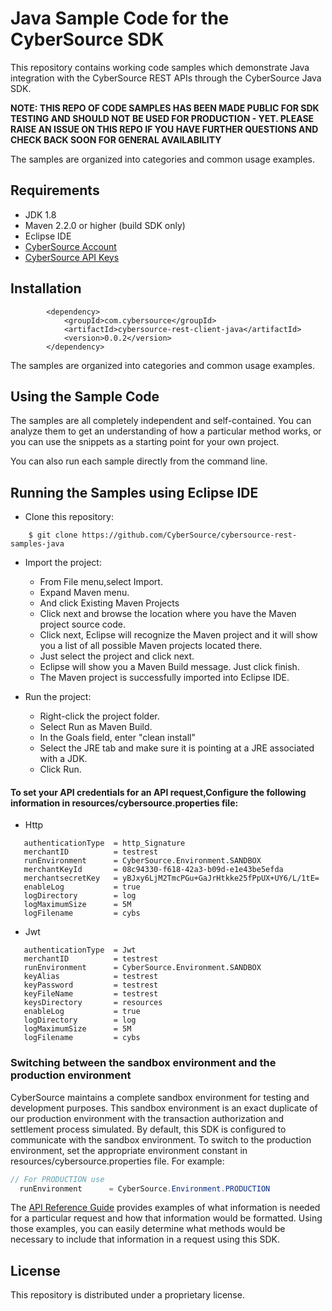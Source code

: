 # Java Sample Code for the CyberSource SDK

This repository contains working code samples which demonstrate Java integration with the CyberSource REST APIs through the CyberSource Java SDK.

**__NOTE: THIS REPO OF CODE SAMPLES HAS BEEN MADE PUBLIC FOR SDK TESTING AND SHOULD NOT BE USED FOR PRODUCTION - YET.  PLEASE RAISE AN ISSUE ON THIS REPO IF YOU HAVE FURTHER QUESTIONS AND CHECK BACK SOON FOR GENERAL AVAILABILITY__**

The samples are organized into categories and common usage examples.

## Requirements
* JDK 1.8
* Maven 2.2.0 or higher (build SDK only)
* Eclipse IDE
* [CyberSource Account](https://developer.cybersource.com/api/developer-guides/dita-gettingstarted/registration.html)
* [CyberSource API Keys](https://prod.developer.cybersource.com/api/developer-guides/dita-gettingstarted/registration/createCertSharedKey.html)


## Installation
```
		<dependency>
			<groupId>com.cybersource</groupId>
			<artifactId>cybersource-rest-client-java</artifactId>
			<version>0.0.2</version>
		</dependency>
```
The samples are organized into categories and common usage examples.

## Using the Sample Code

The samples are all completely independent and self-contained. You can analyze them to get an understanding of how a particular method works, or you can use the snippets as a starting point for your own project.

You can also run each sample directly from the command line.

## Running the Samples using Eclipse IDE
* Clone this repository:
```
    $ git clone https://github.com/CyberSource/cybersource-rest-samples-java
```
* Import the project:
	* From File menu,select Import.
	* Expand Maven menu. 
	* And click Existing Maven Projects
	* Click next and browse the location where you have the Maven project source code. 
	* Click next, Eclipse will recognize the Maven project and it will show you a list of all possible Maven projects located there. 
	* Just select the project and click next. 
	* Eclipse will show you a Maven Build message. Just click finish. 
	* The Maven project is successfully imported into Eclipse IDE.

* Run the project: 
	* Right-click the project folder.
	* Select Run as Maven Build.
	* In the Goals field, enter "clean install"
	* Select the JRE tab and make sure it is pointing at a JRE associated with a JDK.
	* Click Run.


#### To set your API credentials for an API request,Configure the following information in resources/cybersource.properties file:
  
  * Http

```
   authenticationType  = http_Signature
   merchantID 	       = testrest
   runEnvironment      = CyberSource.Environment.SANDBOX
   merchantKeyId       = 08c94330-f618-42a3-b09d-e1e43be5efda
   merchantsecretKey   = yBJxy6LjM2TmcPGu+GaJrHtkke25fPpUX+UY6/L/1tE=
   enableLog           = true
   logDirectory        = log
   logMaximumSize      = 5M
   logFilename         = cybs
```
  * Jwt

```
   authenticationType  = Jwt
   merchantID 	       = testrest
   runEnvironment      = CyberSource.Environment.SANDBOX
   keyAlias		       = testrest
   keyPassword	       = testrest
   keyFileName         = testrest
   keysDirectory       = resources
   enableLog           = true
   logDirectory        = log
   logMaximumSize      = 5M
   logFilename         = cybs
```

### Switching between the sandbox environment and the production environment
CyberSource maintains a complete sandbox environment for testing and development purposes. This sandbox environment is an exact
duplicate of our production environment with the transaction authorization and settlement process simulated. By default, this SDK is 
configured to communicate with the sandbox environment. To switch to the production environment, set the appropriate environment 
constant in resources/cybersource.properties file.  For example:

```java
// For PRODUCTION use
  runEnvironment      = CyberSource.Environment.PRODUCTION
```


The [API Reference Guide](https://developer.cybersource.com/api/reference/api-reference.html) provides examples of what information is needed for a particular request and how that information would be formatted. Using those examples, you can easily determine what methods would be necessary to include that information in a request
using this SDK.

  
## License
This repository is distributed under a proprietary license.
